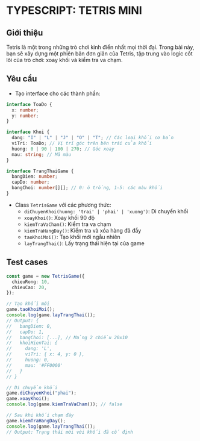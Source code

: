 # TYPESCRIPT: TETRIS MINI

## Giới thiệu

Tetris là một trong những trò chơi kinh điển nhất mọi thời đại. Trong bài này, bạn sẽ xây dựng một phiên bản đơn giản của Tetris, tập trung vào logic cốt lõi của trò chơi: xoay khối và kiểm tra va chạm.

## Yêu cầu

- Tạo interface cho các thành phần:

```typescript
interface ToaDo {
  x: number;
  y: number;
}

interface Khoi {
  dang: "I" | "L" | "J" | "O" | "T"; // Các loại khối cơ bản
  viTri: ToaDo; // Vị trí góc trên bên trái của khối
  huong: 0 | 90 | 180 | 270; // Góc xoay
  mau: string; // Mã màu
}

interface TrangThaiGame {
  bangDiem: number;
  capDo: number;
  bangChoi: number[][]; // 0: ô trống, 1-5: các màu khối
}
```

- Class `TetrisGame` với các phương thức:
  - `diChuyenKhoi(huong: 'trai' | 'phai' | 'xuong')`: Di chuyển khối
  - `xoayKhoi()`: Xoay khối 90 độ
  - `kiemTraVaCham()`: Kiểm tra va chạm
  - `kiemTraHangDay()`: Kiểm tra và xóa hàng đã đầy
  - `taoKhoiMoi()`: Tạo khối mới ngẫu nhiên
  - `layTrangThai()`: Lấy trạng thái hiện tại của game

## Test cases

```typescript
const game = new TetrisGame({
  chieuRong: 10,
  chieuCao: 20,
});

// Tạo khối mới
game.taoKhoiMoi();
console.log(game.layTrangThai());
// Output: {
//   bangDiem: 0,
//   capDo: 1,
//   bangChoi: [...], // Mảng 2 chiều 20x10
//   khoiHienTai: {
//     dang: 'L',
//     viTri: { x: 4, y: 0 },
//     huong: 0,
//     mau: '#FF0000'
//   }
// }

// Di chuyển khối
game.diChuyenKhoi("phai");
game.xoayKhoi();
console.log(game.kiemTraVaCham()); // false

// Sau khi khối chạm đáy
game.kiemTraHangDay();
console.log(game.layTrangThai());
// Output: Trạng thái mới với khối đã cố định
```
